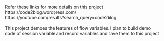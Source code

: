 <br>
	Refer these links for more details on this project <br>
		https://code2blog.wordpress.com/  <br>
		https://youtube.com/results?search_query=code2blog <br>
		
<br>
This project demoes the features of flow variables. 
I plan to build demo code of session variable and record variables and save them to this project
